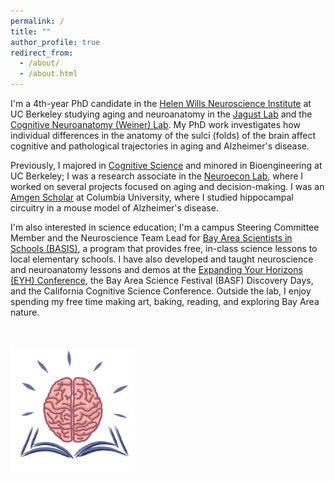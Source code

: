 ```yaml
---
permalink: /
title: ""
author_profile: true
redirect_from: 
  - /about/
  - /about.html
---
```


I'm a 4th-year PhD candidate in the [Helen Wills Neuroscience Institute](https://neuroscience.berkeley.edu/) at UC Berkeley studying aging and neuroanatomy in the [Jagust Lab](https://jagustlab.neuro.berkeley.edu/) and the [Cognitive Neuroanatomy (Weiner) Lab](https://cnl.berkeley.edu/). My PhD work investigates how individual differences in the anatomy of the sulci (folds) of the brain affect cognitive and pathological trajectories in aging and Alzheimer's disease.

Previously, I majored in [Cognitive Science](https://cogsci.berkeley.edu/) and minored in Bioengineering at UC Berkeley; I was a research associate in the [Neuroecon Lab](https://neuroecon.berkeley.edu), where I worked on several projects focused on aging and decision-making. I was an [Amgen Scholar](http://www.columbia.edu/cu/biology/ug/amgen/) at Columbia University, where I studied hippocampal circuitry in a mouse model of Alzheimer's disease. 

I'm also interested in science education; I'm a campus Steering Committee Member and the Neuroscience Team Lead for [Bay Area Scientists in Schools (BASIS)](https://crscience.org/educators/basis/), a program that provides free, in-class science lessons to local elementary schools. I have also developed and taught neuroscience and neuroanatomy lessons and demos at the [Expanding Your Horizons (EYH) Conference](https://eyh.berkeley.edu/), the Bay Area Science Festival (BASF) Discovery Days, and the California Cognitive Science Conference. Outside the lab, I enjoy spending my free time making art, baking, reading, and exploring Bay Area nature.

<br>
<br>

<img src="/images/bookbrain_o.png" alt="brain graphic" width="200">

